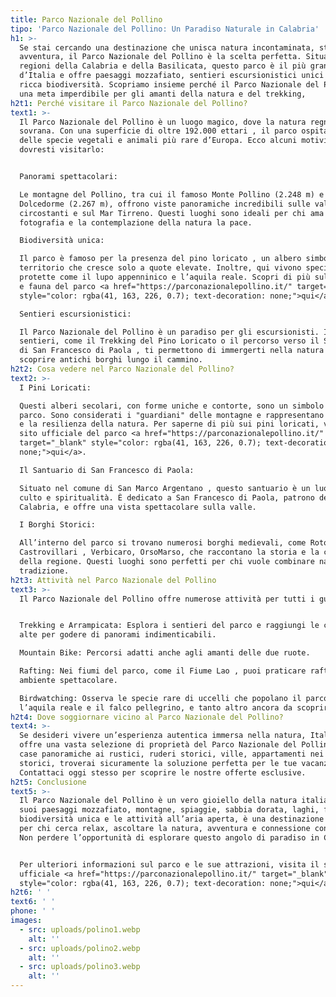 ```yaml
---
title: Parco Nazionale del Pollino
tipo: 'Parco Nazionale del Pollino: Un Paradiso Naturale in Calabria'
h1: >-
  Se stai cercando una destinazione che unisca natura incontaminata, storia e
  avventura, il Parco Nazionale del Pollino è la scelta perfetta. Situato tra le
  regioni della Calabria e della Basilicata, questo parco è il più grande
  d’Italia e offre paesaggi mozzafiato, sentieri escursionistici unici e una
  ricca biodiversità. Scopriamo insieme perché il Parco Nazionale del Pollino è
  una meta imperdibile per gli amanti della natura e del trekking, 
h2t1: Perché visitare il Parco Nazionale del Pollino?
text1: >-
  Il Parco Nazionale del Pollino è un luogo magico, dove la natura regna
  sovrana. Con una superficie di oltre 192.000 ettari , il parco ospita alcune
  delle specie vegetali e animali più rare d’Europa. Ecco alcuni motivi per cui
  dovresti visitarlo:


  Panorami spettacolari:

  Le montagne del Pollino, tra cui il famoso Monte Pollino (2.248 m) e il Serra
  Dolcedorme (2.267 m), offrono viste panoramiche incredibili sulle valli
  circostanti e sul Mar Tirreno. Questi luoghi sono ideali per chi ama la
  fotografia e la contemplazione della natura la pace.

  Biodiversità unica:

  Il parco è famoso per la presenza del pino loricato , un albero simbolo del
  territorio che cresce solo a quote elevate. Inoltre, qui vivono specie
  protette come il lupo appenninico e l’aquila reale. Scopri di più sulla flora
  e fauna del parco <a href="https://parconazionalepollino.it/" target="_blank"
  style="color: rgba(41, 163, 226, 0.7); text-decoration: none;">qui</a>.

  Sentieri escursionistici:

  Il Parco Nazionale del Pollino è un paradiso per gli escursionisti. I
  sentieri, come il Trekking del Pino Loricato o il percorso verso il Santuario
  di San Francesco di Paola , ti permettono di immergerti nella natura e
  scoprire antichi borghi lungo il cammino.
h2t2: Cosa vedere nel Parco Nazionale del Pollino?
text2: >-
  I Pini Loricati:

  Questi alberi secolari, con forme uniche e contorte, sono un simbolo del
  parco. Sono considerati i "guardiani" delle montagne e rappresentano la forza
  e la resilienza della natura. Per saperne di più sui pini loricati, visita il
  sito ufficiale del parco <a href="https://parconazionalepollino.it/"
  target="_blank" style="color: rgba(41, 163, 226, 0.7); text-decoration:
  none;">qui</a>.

  Il Santuario di San Francesco di Paola:

  Situato nel comune di San Marco Argentano , questo santuario è un luogo di
  culto e spiritualità. È dedicato a San Francesco di Paola, patrono della
  Calabria, e offre una vista spettacolare sulla valle.

  I Borghi Storici:

  All’interno del parco si trovano numerosi borghi medievali, come Rotonda e
  Castrovillari , Verbicaro, OrsoMarso, che raccontano la storia e la cultura
  della regione. Questi luoghi sono perfetti per chi vuole combinare natura e
  tradizione.
h2t3: Attività nel Parco Nazionale del Pollino
text3: >-
  Il Parco Nazionale del Pollino offre numerose attività per tutti i gusti:


  Trekking e Arrampicata: Esplora i sentieri del parco e raggiungi le cime più
  alte per godere di panorami indimenticabili.

  Mountain Bike: Percorsi adatti anche agli amanti delle due ruote.

  Rafting: Nei fiumi del parco, come il Fiume Lao , puoi praticare rafting in un
  ambiente spettacolare.

  Birdwatching: Osserva le specie rare di uccelli che popolano il parco, come
  l’aquila reale e il falco pellegrino, e tanto altro ancora da scoprire.
h2t4: Dove soggiornare vicino al Parco Nazionale del Pollino?
text4: >-
  Se desideri vivere un’esperienza autentica immersa nella natura, ItalysCasa ti
  offre una vasta selezione di proprietà del Parco Nazionale del Pollino. Dalle
  case panoramiche ai rustici, ruderi storici, ville, appartamenti nei borghi
  storici, troverai sicuramente la soluzione perfetta per le tue vacanze.
  Contattaci oggi stesso per scoprire le nostre offerte esclusive.
h2t5: Conclusione
text5: >-
  Il Parco Nazionale del Pollino è un vero gioiello della natura italiana. Con i
  suoi paesaggi mozzafiato, montagne, spiaggie, sabbia dorata, laghi, fiumi, la
  biodiversità unica e le attività all’aria aperta, è una destinazione ideale
  per chi cerca relax, ascoltare la natura, avventura e connessione con l'anima.
  Non perdere l’opportunità di esplorare questo angolo di paradiso in Calabria!


  Per ulteriori informazioni sul parco e le sue attrazioni, visita il sito
  ufficiale <a href="https://parconazionalepollino.it/" target="_blank"
  style="color: rgba(41, 163, 226, 0.7); text-decoration: none;">qui</a> 
h2t6: ' '
text6: ' '
phone: ' '
images:
  - src: uploads/polino1.webp
    alt: ''
  - src: uploads/polino2.webp
    alt: ''
  - src: uploads/polino3.webp
    alt: ''
---
```


